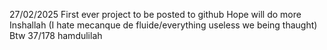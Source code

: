 27/02/2025
First ever project to be posted to github
Hope will do more
Inshallah (I hate mecanque de fluide/everything useless we being thaught)
Btw 37/178 hamdulilah
